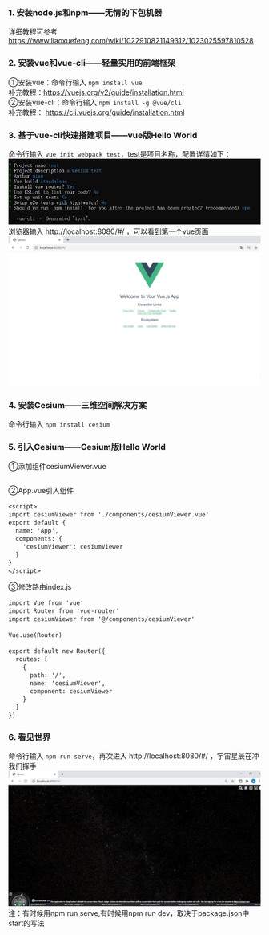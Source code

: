 
### 1. 安装node.js和npm——无情的下包机器  
详细教程可参考 https://www.liaoxuefeng.com/wiki/1022910821149312/1023025597810528  
### 2. 安装vue和vue-cli——轻量实用的前端框架 
①安装vue：命令行输入 `npm install vue`  
补充教程：https://vuejs.org/v2/guide/installation.html  
②安装vue-cli：命令行输入 `npm install -g @vue/cli`  
补充教程： https://cli.vuejs.org/guide/installation.html
### 3. 基于vue-cli快速搭建项目——vue版Hello World
命令行输入 `vue init webpack test`，test是项目名称，配置详情如下：  
![vue-cli配置](assets/test-set.png)  
浏览器输入 http://localhost:8080/#/ ，可以看到第一个vue页面  
![vue页面](assets/vue-helloworld.png)
### 4. 安装Cesium——三维空间解决方案  
命令行输入 `npm install cesium` 
### 5. 引入Cesium——Cesium版Hello World  
①添加组件cesiumViewer.vue   
```
```
②App.vue引入组件  
```
<script>
import cesiumViewer from './components/cesiumViewer.vue'
export default {
  name: 'App',
  components: {
    'cesiumViewer': cesiumViewer
  }
}
</script>
```
③修改路由index.js  
```
import Vue from 'vue'
import Router from 'vue-router'
import cesiumViewer from '@/components/cesiumViewer'

Vue.use(Router)

export default new Router({
  routes: [
    {
      path: '/',
      name: 'cesiumViewer',
      component: cesiumViewer
    }
  ]
})
```
### 6. 看见世界  
命令行输入 `npm run serve`，再次进入 http://localhost:8080/#/ ，宇宙星辰在冲我们挥手  
![cesium首页](assets/cesium-helloworld.png)
注：有时候用npm run serve,有时候用npm run dev，取决于package.json中start的写法
